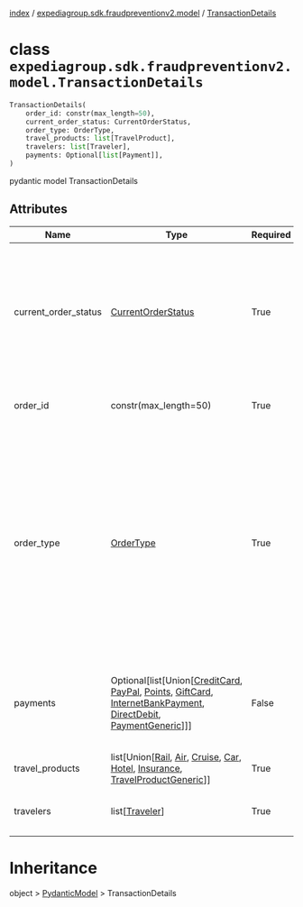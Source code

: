 [index](index.md) /
[expediagroup.sdk.fraudpreventionv2.model](expediagroup.sdk.fraudpreventionv2.model.md)
/ [TransactionDetails](TransactionDetails.md)

# class `expediagroup.sdk.fraudpreventionv2.model.TransactionDetails`

```python
TransactionDetails(
    order_id: constr(max_length=50),
    current_order_status: CurrentOrderStatus,
    order_type: OrderType,
    travel_products: list[TravelProduct],
    travelers: list[Traveler],
    payments: Optional[list[Payment]],
)
```

pydantic model TransactionDetails

## Attributes

| Name                 | Type                                                                                                                                                                                                                                           | Required | Description                                                                                                                                                                                                                                                                                                                                                                                                                                                         |
| -------------------- | ---------------------------------------------------------------------------------------------------------------------------------------------------------------------------------------------------------------------------------------------- | -------- | ------------------------------------------------------------------------------------------------------------------------------------------------------------------------------------------------------------------------------------------------------------------------------------------------------------------------------------------------------------------------------------------------------------------------------------------------------------------- |
| current_order_status | [CurrentOrderStatus](CurrentOrderStatus.md)                                                                                                                                                                                                    | True     | Status of the order:<br/>\_ `IN_PROGRESS` is used when order has not processed fully. For example, inventory has not yet been reserved, or payment has not yet been settled.<br/>\_ `COMPLETED` is used when an order has been processed fully. For example, inventory has been reserved, and the payment has been settled.                                                                                                                                         |
| order_id             | constr(max_length=50)                                                                                                                                                                                                                          | True     | Unique identifier assigned to the order by the partner. `order_id` is specific to the partner namespace.                                                                                                                                                                                                                                                                                                                                                            |
| order_type           | [OrderType](OrderType.md)                                                                                                                                                                                                                      | True     | Type of order. Possible `order_types`.<br/><br/>`CREATE` - Initial type of a brand new order.<br/><br/>`CHANGE` - If a `OrderPurchaseScreenRequest` has already been submitted for the initial booking with `order_type = CREATE`, but has now been modified and partner wishes to resubmit for Fraud screening then the `order_type = CHANGE`. Examples of changes that are supported are changes made to `check-in/checkout dates` or `price of a TravelProduct`. |
| payments             | Optional\[list\[Union\[[CreditCard](CreditCard.md), [PayPal](PayPal.md), [Points](Points.md), [GiftCard](GiftCard.md), [InternetBankPayment](InternetBankPayment.md), [DirectDebit](DirectDebit.md), [PaymentGeneric](PaymentGeneric.md)\]\]\] | False    | List of the form(s) of payment being used to purchase the order. One or more forms of payment can be used within an order. Information gathered will be specific to the form of payment.                                                                                                                                                                                                                                                                            |
| travel_products      | list\[Union\[[Rail](Rail.md), [Air](Air.md), [Cruise](Cruise.md), [Car](Car.md), [Hotel](Hotel.md), [Insurance](Insurance.md), [TravelProductGeneric](TravelProductGeneric.md)\]\]                                                             | True     | …                                                                                                                                                                                                                                                                                                                                                                                                                                                                   |
| travelers            | list\[[Traveler](Traveler.md)\]                                                                                                                                                                                                                | True     | Individuals who are part of the travel party for the order. At minimum there must be at least `1` traveler.                                                                                                                                                                                                                                                                                                                                                         |

# Inheritance

object > [PydanticModel](PydanticModel.md) > TransactionDetails
